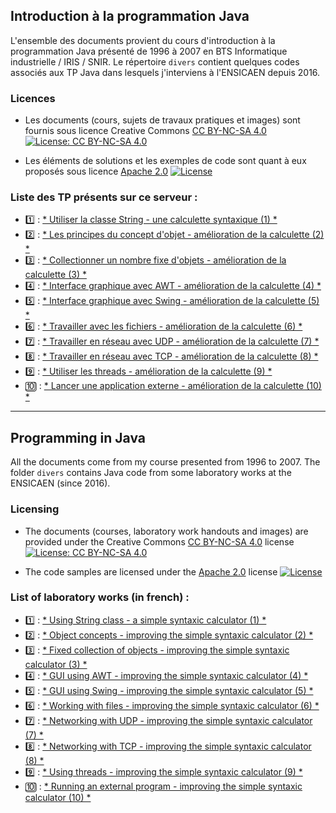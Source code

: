 ## Introduction à la programmation Java

L'ensemble des documents provient du cours d'introduction à la programmation Java présenté de 1996 à 2007 en BTS Informatique industrielle / IRIS / SNIR. Le répertoire ```divers``` contient quelques codes associés aux TP Java dans lesquels j'interviens à l'ENSICAEN depuis 2016. 

### Licences

* Les documents (cours, sujets de travaux pratiques et images) sont fournis sous licence Creative Commons [CC BY-NC-SA 4.0](https://creativecommons.org/licenses/by-nc-sa/4.0/) [![License: CC BY-NC-SA 4.0](https://img.shields.io/badge/License-CC%20BY--NC--SA%204.0-lightgrey.svg)](http://creativecommons.org/licenses/by-nc-sa/4.0/) 

* Les éléments de solutions et les exemples de code sont quant à eux proposés sous licence [Apache 2.0](http://www.apache.org/licenses/LICENSE-2.0) [![License](https://img.shields.io/badge/License-Apache%202.0-blue.svg)](https://opensource.org/licenses/Apache-2.0)

### Liste des TP présents sur ce serveur : ###
- :one: : [* Utiliser la classe String - une calculette syntaxique (1) *](sujets/tpjava01.md)
- :two: : [* Les principes du concept d'objet - amélioration de la calculette (2) *]()
- :three: : [* Collectionner un nombre fixe d'objets - amélioration de la calculette (3) *]()
- :four: : [* Interface graphique avec AWT - amélioration de la calculette (4) *]()
- :five: : [* Interface graphique avec Swing - amélioration de la calculette (5) *]()
- :six: : [* Travailler avec les fichiers - amélioration de la calculette (6) *]()
- :seven: : [* Travailler en réseau avec UDP - amélioration de la calculette (7) *]()
- :eight: : [* Travailler en réseau avec TCP - amélioration de la calculette (8) *]()
- :nine: : [* Utiliser les threads - amélioration de la calculette (9) *]()
- :keycap_ten: : [* Lancer une application externe - amélioration de la calculette (10) *]()

-----

## Programming in Java

All the documents come from my course presented from 1996 to 2007. The folder ```divers``` contains Java code from some laboratory works at the ENSICAEN (since 2016). 

### Licensing

* The documents (courses, laboratory work handouts and images) are provided under the Creative Commons [CC BY-NC-SA 4.0](https://creativecommons.org/licenses/by-nc-sa/4.0/) license [![License: CC BY-NC-SA 4.0](https://img.shields.io/badge/License-CC%20BY--NC--SA%204.0-lightgrey.svg)](http://creativecommons.org/licenses/by-nc-sa/4.0/) 

* The code samples are licensed under the [Apache 2.0](http://www.apache.org/licenses/LICENSE-2.0) license [![License](https://img.shields.io/badge/License-Apache%202.0-blue.svg)](https://opensource.org/licenses/Apache-2.0)

### List of laboratory works (in french) : ###
- :one: : [* Using String class - a simple syntaxic calculator (1) *](sujets/tpjava01.md)
- :two: : [* Object concepts - improving the simple syntaxic calculator (2) *]()
- :three: : [* Fixed collection of objects - improving the simple syntaxic calculator (3) *]()
- :four: : [* GUI using AWT - improving the simple syntaxic calculator (4) *]()
- :five: : [* GUI using Swing - improving the simple syntaxic calculator (5) *]()
- :six: : [* Working with files - improving the simple syntaxic calculator (6) *]()
- :seven: : [* Networking with UDP - improving the simple syntaxic calculator (7) *]()
- :eight: : [* Networking with TCP - improving the simple syntaxic calculator (8) *]()
- :nine: : [* Using threads - improving the simple syntaxic calculator (9) *]()
- :keycap_ten: : [* Running an external program - improving the simple syntaxic calculator (10) *]()
